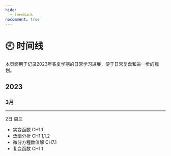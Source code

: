 ```yaml
---
hide:
  - feedback
nocomment: true
---
```


# 🕘 时间线

本页面用于记录2023年春夏学期的日常学习进展，便于日常复盘和进一步的规划。



## 2023
### 3月

---
<div class="badges">
<span class="badge badge2">2日</span>
<span class="badge badge1">周三</span>
</div>

- 实变函数 CH1.1
- 泛函分析 CH1.1,1.2
- 微分方程数值解 CH7.1
- 复变函数 CH1.1